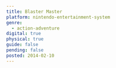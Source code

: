 ```yaml
---
title: Blaster Master
platform: nintendo-entertainment-system
genre:
  - action-adventure
digital: true
physical: true
guide: false
pending: false
posted: 2014-02-10
---
```

